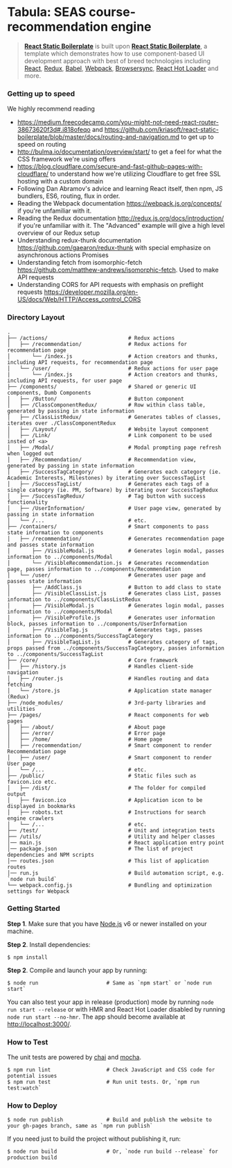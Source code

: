 # Tabula: SEAS course-recommendation engine

> [**React Static Boilerplate**](https:www.tabula.life) is built upon [**React Static Boilerplate**](https://github.com/kriasoft/react-static-boilerplate), 
> a template which demonstrates how to use component-based UI development approach with best of breed
> technologies including [React](http://facebook.github.io/react/), [Redux](http://redux.js.org/),
> [Babel](http://babeljs.io/), [Webpack](https://webpack.github.io/), [Browsersync](https://browsersync.io/),
> [React Hot Loader](http://gaearon.github.io/react-hot-loader/) and more.

### Getting up to speed

We highly recommend reading 

* https://medium.freecodecamp.com/you-might-not-need-react-router-38673620f3d#.i818ofeqo and https://github.com/kriasoft/react-static-boilerplate/blob/master/docs/routing-and-navigation.md to get up to speed on routing
* http://bulma.io/documentation/overview/start/ to get a feel for what the CSS framework we're using offers
* https://blog.cloudflare.com/secure-and-fast-github-pages-with-cloudflare/ to understand how we're utilizing Cloudflare to get free SSL hosting with a custom domain
* Following Dan Abramov's advice and learning React itself, then npm, JS bundlers, ES6, routing, flux in order.
* Reading the Webpack documentation https://webpack.js.org/concepts/ if you're unfamiliar with it. 
* Reading the Redux documentation http://redux.js.org/docs/introduction/ if you're unfamiliar with it. The "Advanced" example will give a high level overview of our Redux setup
* Understanding redux-thunk documentation https://github.com/gaearon/redux-thunk with special emphasize on asynchronous actions Promises
* Understanding fetch from isomorphic-fetch https://github.com/matthew-andrews/isomorphic-fetch. Used to make API requests
* Understanding CORS for API requests with emphasis on preflight requests https://developer.mozilla.org/en-US/docs/Web/HTTP/Access_control_CORS

### Directory Layout

```shell
.
├── /actions/                          # Redux actions
│   ├── /recommendation/               # Redux actions for recommendation page
│       └── /index.js                  # Action creators and thunks, including API requests, for recommendation page
│   └── /user/                         # Redux actions for user page
|       └── /index.js                  # Action creators and thunks, including API requests, for user page
├── /components/                       # Shared or generic UI components, Dumb Components
│   ├── /Button/                       # Button component
│   ├── /ClassComponentRedux/          # Row within class table, generated by passing in state information
│   ├── /ClassListRedux/               # Generates tables of classes, iterates over ./ClassComponentRedux
│   ├── /Layout/                       # Website layout component
│   ├── /Link/                         # Link component to be used insted of <a>
│   ├── /Modal/                        # Modal prompting page refresh when logged out
│   ├── /Recommendation/               # Recommendation view, generated by passing in state information
│   ├── /SuccessTagCategory/           # Generates each category (ie. Academic Interests, Milestones) by iterating over SuccessTagList
│   ├── /SuccessTagList/               # Generates each tags of a single cateogry (ie. PM, Software) by iterating over SuccessTagRedux
│   ├── /SuccessTagRedux/              # Tag button with success functionality 
│   ├── /UserInformation/              # User page view, generated by passing in state information
│   └── /...                           # etc.
├── /containers/                       # Smart components to pass state information to components
│   ├── /recommendation/               # Generates recommendation page and passes state information
│       ├── /VisibleModal.js           # Generates login modal, passes information to ../components/Modal
│       └── /VisibleRecommendation.js  # Generates recommendation page, passes information to ../components/Recommendation
│   └── /user/                         # Generates user page and passes state information
│       ├── /AddClass.js               # Button to add class to state
│       ├── /VisibleClassList.js       # Generates class List, passes information to ../components/ClassListRedux
│       ├── /VisibleModal.js           # Generates login modal, passes information to ../components/Modal
│       ├── /VisibleProfile.js         # Generates user information block, passes information to ../components/UserInformation
│       ├── /VisibleTag.js             # Generates tags, passes information to ../components/SuccessTagCategory
│       ├── /VisibleTagList.js         # Generates category of tags, props passed from ../components/SuccessTagCategory, passes information to ../components/SuccessTagList
├── /core/                             # Core framework
│   ├── /history.js                    # Handles client-side navigation
│   ├── /router.js                     # Handles routing and data fetching
│   └── /store.js                      # Application state manager (Redux)
├── /node_modules/                     # 3rd-party libraries and utilities
├── /pages/                            # React components for web pages
│   ├── /about/                        # About page
│   ├── /error/                        # Error page
│   ├── /home/                         # Home page
│   ├── /recommendation/               # Smart component to render Recommendation page
│   ├── /user/                         # Smart component to render User page
│   └── /...                           # etc.
├── /public/                           # Static files such as favicon.ico etc.
│   ├── /dist/                         # The folder for compiled output
│   ├── favicon.ico                    # Application icon to be displayed in bookmarks
│   ├── robots.txt                     # Instructions for search engine crawlers
│   └── /...                           # etc.
├── /test/                             # Unit and integration tests
├── /utils/                            # Utility and helper classes
│── main.js                            # React application entry point
│── package.json                       # The list of project dependencies and NPM scripts
│── routes.json                        # This list of application routes
│── run.js                             # Build automation script, e.g. `node run build`
└── webpack.config.js                  # Bundling and optimization settings for Webpack
```


### Getting Started

**Step 1**. Make sure that you have [Node.js](https://nodejs.org/) v6 or newer installed on your
machine.

**Step 2**. Install dependencies:

```shell
$ npm install
```

**Step 2**. Compile and launch your app by running:

```shell
$ node run                      # Same as `npm start` or `node run start`
```

You can also test your app in release (production) mode by running `node run start --release` or
with HMR and React Hot Loader disabled by running `node run start --no-hmr`. The app should become
available at [http://localhost:3000/](http://localhost:3000/).


### How to Test

The unit tests are powered by [chai](http://chaijs.com/) and [mocha](http://mochajs.org/).

```shell
$ npm run lint                  # Check JavaScript and CSS code for potential issues
$ npm run test                  # Run unit tests. Or, `npm run test:watch`
```


### How to Deploy

```shell
$ node run publish              # Build and publish the website to your gh-pages branch, same as `npm run publish`
```

If you need just to build the project without publishing it, run:

```shell
$ node run build                # Or, `node run build --release` for production build
```
